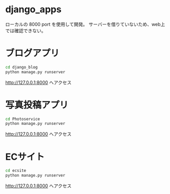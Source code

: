 # django_apps

ローカルの 8000 port を使用して開発。
サーバーを借りていないため、web上では確認できない。

# ブログアプリ
```bash
cd django_blog
python manage.py runserver
```

http://127.0.0.1:8000 
へアクセス

# 写真投稿アプリ
```bash
cd Photoservice
python manage.py runserver
```

http://127.0.0.1:8000 
へアクセス

# ECサイト
```bash
cd ecsite
python manage.py runserver
```

http://127.0.0.1:8000 
へアクセス


